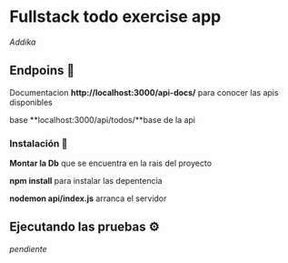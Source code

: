 # Fullstack todo exercise app

_Addika_

## Endpoins 🚀


Documentacion **http://localhost:3000/api-docs/** para conocer las apis disponibles  

  base **localhost:3000/api/todos/**base de la api


### Instalación 🔧
  **Montar la Db** que se encuentra en la rais del proyecto  
  
 **npm install**  para instalar las depentencia  

   **nodemon api/index.js** arranca el servidor


## Ejecutando las pruebas ⚙️

_pendiente_

